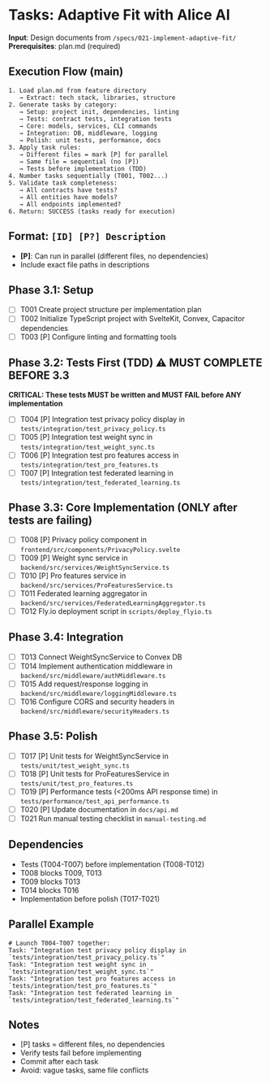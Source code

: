 # Tasks: Adaptive Fit with Alice AI

**Input**: Design documents from `/specs/021-implement-adaptive-fit/`
**Prerequisites**: plan.md (required)

## Execution Flow (main)

```
1. Load plan.md from feature directory
   → Extract: tech stack, libraries, structure
2. Generate tasks by category:
   → Setup: project init, dependencies, linting
   → Tests: contract tests, integration tests
   → Core: models, services, CLI commands
   → Integration: DB, middleware, logging
   → Polish: unit tests, performance, docs
3. Apply task rules:
   → Different files = mark [P] for parallel
   → Same file = sequential (no [P])
   → Tests before implementation (TDD)
4. Number tasks sequentially (T001, T002...)
5. Validate task completeness:
   → All contracts have tests?
   → All entities have models?
   → All endpoints implemented?
6. Return: SUCCESS (tasks ready for execution)
```

## Format: `[ID] [P?] Description`

- **[P]**: Can run in parallel (different files, no dependencies)
- Include exact file paths in descriptions

## Phase 3.1: Setup

- [ ] T001 Create project structure per implementation plan
- [ ] T002 Initialize TypeScript project with SvelteKit, Convex, Capacitor dependencies
- [ ] T003 [P] Configure linting and formatting tools

## Phase 3.2: Tests First (TDD) ⚠️ MUST COMPLETE BEFORE 3.3

**CRITICAL: These tests MUST be written and MUST FAIL before ANY implementation**

- [ ] T004 [P] Integration test privacy policy display in `tests/integration/test_privacy_policy.ts`
- [ ] T005 [P] Integration test weight sync in `tests/integration/test_weight_sync.ts`
- [ ] T006 [P] Integration test pro features access in `tests/integration/test_pro_features.ts`
- [ ] T007 [P] Integration test federated learning in `tests/integration/test_federated_learning.ts`

## Phase 3.3: Core Implementation (ONLY after tests are failing)

- [ ] T008 [P] Privacy policy component in `frontend/src/components/PrivacyPolicy.svelte`
- [ ] T009 [P] Weight sync service in `backend/src/services/WeightSyncService.ts`
- [ ] T010 [P] Pro features service in `backend/src/services/ProFeaturesService.ts`
- [ ] T011 Federated learning aggregator in `backend/src/services/FederatedLearningAggregator.ts`
- [ ] T012 Fly.io deployment script in `scripts/deploy_flyio.ts`

## Phase 3.4: Integration

- [ ] T013 Connect WeightSyncService to Convex DB
- [ ] T014 Implement authentication middleware in `backend/src/middleware/authMiddleware.ts`
- [ ] T015 Add request/response logging in `backend/src/middleware/loggingMiddleware.ts`
- [ ] T016 Configure CORS and security headers in `backend/src/middleware/securityHeaders.ts`

## Phase 3.5: Polish

- [ ] T017 [P] Unit tests for WeightSyncService in `tests/unit/test_weight_sync.ts`
- [ ] T018 [P] Unit tests for ProFeaturesService in `tests/unit/test_pro_features.ts`
- [ ] T019 [P] Performance tests (<200ms API response time) in `tests/performance/test_api_performance.ts`
- [ ] T020 [P] Update documentation in `docs/api.md`
- [ ] T021 Run manual testing checklist in `manual-testing.md`

## Dependencies

- Tests (T004-T007) before implementation (T008-T012)
- T008 blocks T009, T013
- T009 blocks T013
- T014 blocks T016
- Implementation before polish (T017-T021)

## Parallel Example

```
# Launch T004-T007 together:
Task: "Integration test privacy policy display in `tests/integration/test_privacy_policy.ts`"
Task: "Integration test weight sync in `tests/integration/test_weight_sync.ts`"
Task: "Integration test pro features access in `tests/integration/test_pro_features.ts`"
Task: "Integration test federated learning in `tests/integration/test_federated_learning.ts`"
```

## Notes

- [P] tasks = different files, no dependencies
- Verify tests fail before implementing
- Commit after each task
- Avoid: vague tasks, same file conflicts
